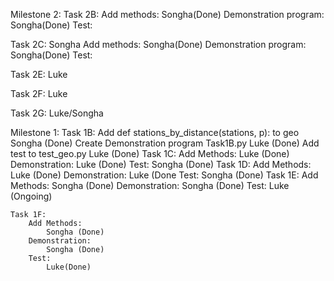 Milestone 2:
   Task 2B: 
     Add methods: 
       Songha(Done)
    Demonstration program:
       Songha(Done)
    Test:
       

   Task 2C: Songha 
     Add methods:
       Songha(Done)
    Demonstration program:
       Songha(Done)
    Test:
       

   Task 2E: Luke

   Task 2F: Luke

   Task 2G: Luke/Songha 



Milestone 1:
    Task 1B:
        Add def stations_by_distance(stations, p): to geo
            Songha (Done)
        Create Demonstration program Task1B.py
            Luke (Done)
        Add test to test_geo.py
            Luke (Done)
    Task 1C:
        Add Methods:
            Luke (Done)
        Demonstration:
            Luke (Done)
        Test:
            Songha (Done)
    Task 1D:
        Add Methods:
            Luke (Done)
        Demonstration:
            Luke (Done
        Test:
            Songha (Done)
    Task 1E:
        Add Methods:
            Songha (Done)
        Demonstration:
            Songha (Done)
        Test:
        Luke (Ongoing)

    Task 1F:
        Add Methods:
            Songha (Done)
        Demonstration:
            Songha (Done)
        Test:
            Luke(Done)


